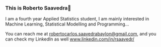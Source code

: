 ### This is Roberto Saavedra👋

I am a fourth year Applied Statistics student, I am mainly interested in Machine Learning, Statistical Modelling and Programming...

You can reach me at robertocarlos.saavedrabaylon@gmail.com, and you can check my LinkedIn as well www.linkedin.com/in/rsaavedr/
<!--
**robertosaavedr/robertosaavedr** is a ✨ _special_ ✨ repository because its `README.md` (this file) appears on your GitHub profile.

Here are some ideas to get you started:

- 🔭 I’m currently working on ...
- 🌱 I’m currently learning ...
- 👯 I’m looking to collaborate on ...
- 🤔 I’m looking for help with ...
- 💬 Ask me about ...
- 📫 How to reach me: ...
- 😄 Pronouns: ...
- ⚡ Fun fact: ...
-->
